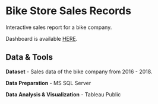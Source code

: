 # Bike Store Sales Records

Interactive sales report for a bike company.

Dashboard is available [HERE](https://public.tableau.com/views/BikeStoreOverview/Dashboard1?:language=en-US&:display_count=n&:origin=viz_share_link).

## Data & Tools

**Dataset** - Sales data of the bike company from 2016 - 2018.

**Data Preparation** - MS SQL Server

**Data Analysis & Visualization** - Tableau Public
